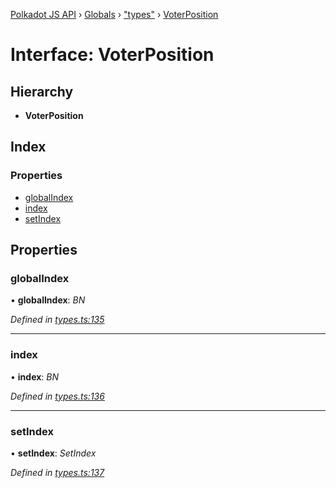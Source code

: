 [Polkadot JS API](../README.md) › [Globals](../globals.md) › ["types"](../modules/_types_.md) › [VoterPosition](_types_.voterposition.md)

# Interface: VoterPosition

## Hierarchy

* **VoterPosition**

## Index

### Properties

* [globalIndex](_types_.voterposition.md#globalindex)
* [index](_types_.voterposition.md#index)
* [setIndex](_types_.voterposition.md#setindex)

## Properties

###  globalIndex

• **globalIndex**: *BN*

*Defined in [types.ts:135](https://github.com/polkadot-js/api/blob/d41f6ec3ef/packages/api-derive/src/types.ts#L135)*

___

###  index

• **index**: *BN*

*Defined in [types.ts:136](https://github.com/polkadot-js/api/blob/d41f6ec3ef/packages/api-derive/src/types.ts#L136)*

___

###  setIndex

• **setIndex**: *SetIndex*

*Defined in [types.ts:137](https://github.com/polkadot-js/api/blob/d41f6ec3ef/packages/api-derive/src/types.ts#L137)*
